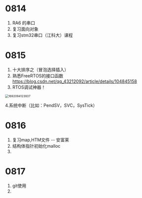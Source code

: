 # 0814

1.   RA6 的串口
2.   复习面向对象
3.   复习stm32串口（江科大）课程

# 0815

1.   十大排序之（冒泡选择插入）
2.   熟悉FreeRTOS的接口函数 https://blog.csdn.net/qq_43212092/article/details/104845158
3.    RTOS调试神器！ 

<img src="C:\Users\29027\Desktop\我的学习记录、规划\PIC\1692094123937.jpg" alt="1692094123937" style="zoom: 67%;" />

4.系统中断（比如：PendSV，SVC，SysTick） 

# 0816

1.   复习map,HTM文件 -- 安富莱 
2.   结构体指针初始化malloc
3.   

# 0817

1. git使用
2. 











